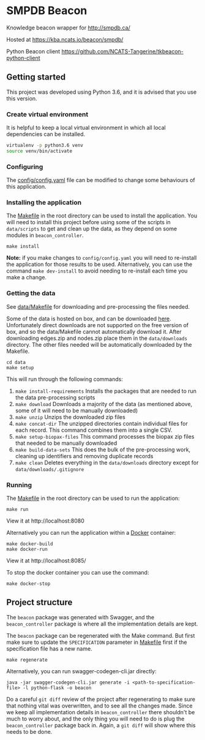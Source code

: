 # SMPDB Beacon

Knowledge beacon wrapper for http://smpdb.ca/

Hosted at https://kba.ncats.io/beacon/smpdb/

Python Beacon client https://github.com/NCATS-Tangerine/tkbeacon-python-client

## Getting started

This project was developed using Python 3.6, and it is advised that you use this version.

### Create virtual environment

It is helpful to keep a local virtual environment in which all local dependencies can be installed.

```sh
virtualenv -p python3.6 venv
source venv/bin/activate
```

### Configuring

The [config/config.yaml](config/config.yaml) file can be modified to change some behaviours of this application.

### Installing the application

The [Makefile](Makefile) in the root directory can be used to install the application. You will need to install this project before using some of the scripts in `data/scripts` to get and clean up the data, as they depend on some modules in `beacon_controller`.

```shell
make install
```

**Note:** if you make changes to `config/config.yaml` you will need to re-install the application for those results to be used. Alternatively, you can use the command `make dev-install` to avoid needing to re-install each time you make a change.

### Getting the data

See [data/Makefile](data/Makefile) for downloading and pre-processing the files needed.

Some of the data is hosted on box, and can be downloaded [here](https://app.box.com/s/5xq1a7bibcp49vbn6xv0o4f1sl6x4w0d). Unfortunately direct downloads are not supported on the free version of box, and so the data/Makefile cannot automatically download it. After downloading edges.zip and nodes.zip place them in the `data/downloads` directory. The other files needed will be automatically downloaded by the Makefile.

```shell
cd data
make setup
```

This will run through the following commands:

1. `make install-requirements`
Installs the packages that are needed to run the data pre-processing scripts
2. `make download`
Downloads a majority of the data (as mentioned above, some of it will need to be manually downloaded)
3. `make unzip`
Unzips the downloaded zip files
4. `make concat-dir`
The unzipped directories contain individual files for each record. This command combines them into a single CSV.
5. `make setup-biopax-files`
This command processes the biopax zip files that needed to be manually downloaded
6. `make build-data-sets`
This does the bulk of the pre-processing work, cleaning up identifiers and removing duplicate records
7. `make clean`
Deletes everything in the `data/downloads` directory except for `data/downloads/.gitignore`

### Running

The [Makefile](Makefile) in the root directory can be used to run the application:

```shell
make run
```

View it at http://localhost:8080

Alternatively you can run the application within a [Docker](https://docs.docker.com/engine/installation/) container:

```shell
make docker-build
make docker-run
```

View it at http://localhost:8085/

To stop the docker container you can use the command:

```shell
make docker-stop
```

## Project structure


The `beacon` package was generated with Swagger, and the `beacon_controller` package is where all the implementation details are kept.

The `beacon` package can be regenerated with the Make command. But first make sure to update the `SPECIFICATION` parameter in [Makefile](Makefile) first if the specification file has a new name.

```
make regenerate
```

Alternatively, you can run swagger-codegen-cli.jar directly:

```
java -jar swagger-codegen-cli.jar generate -i <path-to-specification-file> -l python-flask -o beacon
```

Do a careful `git diff` review of the project after regenerating to make sure that nothing vital was overwritten, and to see all the changes made. Since we keep all implementation details in `beacon_controller` there shouldn't be much to worry about, and the only thing you will need to do is plug the `beacon_controller` package back in. Again, a `git diff` will show where this needs to be done.
